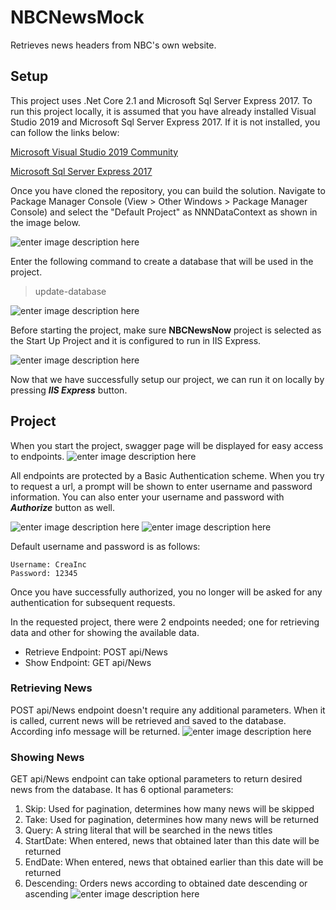# NBCNewsMock
Retrieves news headers from NBC's own website.

## Setup
This project uses .Net Core 2.1 and Microsoft Sql Server Express 2017. To run this project locally, it is assumed that you have already installed Visual Studio 2019 and Microsoft Sql Server Express 2017. If it is not installed, you can follow the links below:

[Microsoft Visual Studio 2019 Community](https://visualstudio.microsoft.com/tr/vs/community/?rr=https%3A%2F%2Fwww.google.com%2F)

[Microsoft Sql Server Express 2017](https://www.microsoft.com/tr-tr/sql-server/sql-server-editions-express)

Once you have cloned the repository, you can build the solution. 
Navigate to Package Manager Console (View > Other Windows > Package Manager Console) and select the "Default Project" as NNNDataContext as shown in the image below.

![enter image description here](https://i.ibb.co/X5RNH2x/Default-Project.png)

Enter the following command to create a database that will be used in the project.

> update-database

![enter image description here](https://i.ibb.co/cYHTfKz/Update-Database.png)

Before starting the project, make sure **NBCNewsNow** project is selected as the Start Up Project and it is configured to run in IIS Express.

![enter image description here](https://i.ibb.co/7g24MRK/Configuration.png)

Now that we have successfully setup our project, we can run it on locally by pressing ***IIS Express*** button.

## Project
When you start the project, swagger page will be displayed for easy access to endpoints.
![enter image description here](https://i.ibb.co/HqFQHfg/NNNSwagger.png)

All endpoints are protected by a Basic Authentication scheme. When you try to request a url, a prompt will be shown to enter username and password information. You can also enter your username and password with ***Authorize*** button as well.

![enter image description here](https://i.ibb.co/7YkRWyR/Authorization-1.png)
![enter image description here](https://i.ibb.co/LkMwSDD/Authorization-2.png)

Default username and password is as follows:

    Username: CreaInc
    Password: 12345

Once you have successfully authorized, you no longer will be asked for any authentication for subsequent requests. 

In the requested project, there were 2 endpoints needed; one for retrieving data and other for showing the available data.

 - Retrieve Endpoint: POST api/News
 - Show Endpoint: 		GET api/News

### Retrieving News
POST api/News endpoint doesn't require any additional parameters. When it is called, current news will be retrieved and saved to the database. According info message will be returned. 
![enter image description here](https://i.ibb.co/xs5Vsm0/Retrieve-Endpoint.png)

### Showing News
GET api/News endpoint can take optional parameters to return desired news from the database. It has 6 optional parameters:

 1. Skip: Used for pagination, determines how many news will be skipped
 2. Take: Used for pagination, determines how many news will be returned
 3. Query: A string literal that will be searched in the news titles
 4. StartDate: When entered, news that obtained later than this date will be returned
 5. EndDate: When entered, news that obtained earlier than this date will be returned
 6. Descending: Orders news according to obtained date descending or ascending
![enter image description here](https://i.ibb.co/5sjNTCb/Show-Endpoint-1.png)


